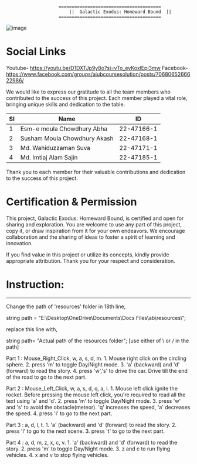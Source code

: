 						=======================================
	        				||  Galactic Exodus: Homeward Bound  ||
						=======================================
![image](https://github.com/Imtiaj-Sajin/opengl-galactic-exodus/assets/100506477/73ea2226-4ee8-412b-af83-91749ca8e6d4)

# Social Links
  Youtube- https://youtu.be/D1DXTJp9y8o?si=vTo_evKoxlEpi3mw
  Facebook- https://www.facebook.com/groups/aiubcoursesolution/posts/7068065266622986/

We would like to express our gratitude to all the team members who contributed to the success of this project. Each member played a vital role, bringing unique skills and dedication to the table.

| SI | Name                           | ID           |
|----|--------------------------------|--------------|
| 1  | Esm-e moula Chowdhury Abha    | 22-47166-1   |
| 2  | Susham Moula Chowdhury Akash  | 22-47168-1   |
| 3  | Md. Wahiduzzaman Suva         | 22-47171-1   |
| 4  | Md. Imtiaj Alam Sajin         | 22-47185-1   |


Thank you to each member for their valuable contributions and dedication to the success of this project.


# Certification & Permission

This project, Galactic Exodus: Homeward Bound, is certified and open for sharing and exploration. You are welcome to use any part of this project, copy it, or draw inspiration from it for your own endeavors. We encourage collaboration and the sharing of ideas to foster a spirit of learning and innovation.

If you find value in this project or utilize its concepts, kindly provide appropriate attribution. Thank you for your respect and consideration.











# Instruction:
_____________________________________________________________________________________________________________________________________________

Change the path of 'resources' folder in 18th line,

string path = "E:\\Desktop\\OneDrive\\Documents\\Docs Files\\ab\\resources\\";

replace this line with,

string path= "Actual path of the resources folder";                           [use either of \\ or / in the path]


Part 1 : Mouse_Right_Click, w, a, s, d, m.
	1. Mouse right click on the circling sphere. 
	2. press 'm' to toggle Day/Night mode.
	3. 'a' (backward) and 'd' (forward) to read the story.
	4. press 'w','s' to drive the car. Drive till the end of the road to go to the next part.

Part 2 : Mouse_Left_Click, w, a, s, d, q, a, i.
	1. Mouse left click ignite the rocket. Before pressing the mouse left click, you're required to read all the text using 'a' and 'd'. 
	2. press 'm' to toggle Day/Night mode.
	3. press 'w' and 's' to avoid the obstacle(meteor). 'q' increases the speed, 'a' decreases the speed.
	4. press 'i' to go to the next part.

Part 3 : a, d, l, t.
	1. 'a' (backward) and 'd' (forward) to read the story.
	2. press 'l' to go to the next scene.
	3. press 't' to go to the next part.

Part 4 : a, d, m, z, x, c, v.
	1. 'a' (backward) and 'd' (forward) to read the story.
	2. press 'm' to toggle Day/Night mode.
	3. z and c to run flying vehicles.
	4. x and v to stop flying vehicles.
